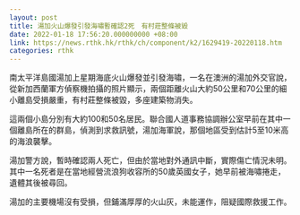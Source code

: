 ```yaml
---
layout: post
title: 湯加火山爆發引發海嘯暫確認2死　有村莊整條被毀
date: 2022-01-18 17:56:20.000000000 +08:00
link: https://news.rthk.hk/rthk/ch/component/k2/1629419-20220118.htm
categories: rthk
---
```


南太平洋島國湯加上星期海底火山爆發並引發海嘯，一名在澳洲的湯加外交官說，從新加西蘭軍方偵察機拍攝的照片顯示，兩個距離火山大約50公里和70公里的細小離島受損嚴重，有村莊整條被毀，多座建築物消失。

這兩個小島分別有大約100和50名居民。聯合國人道事務協調辦公室早前在其中一個離島所在的群島，偵測到求救訊號，湯加海軍說，那個地區受到估計5至10米高的海浪襲擊。

湯加警方說，暫時確認兩人死亡，但由於當地對外通訊中斷，實際傷亡情況未明。其中一名死者是在當地經營流浪狗收容所的50歲英國女子，她早前被海嘯捲走，遺體其後被尋回。

湯加的主要機場沒有受損，但鋪滿厚厚的火山灰，未能運作，阻疑國際救援工作。
